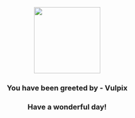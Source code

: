 <p align="center">
    <img src="https://raw.githubusercontent.com/PokeAPI/sprites/master/sprites/pokemon/37.png" width="150" height="150">
</p>
<h3 align="center">You have been greeted by - <b>Vulpix</b></h3>
<h3 align="center">Have a wonderful day!</h3>
